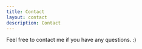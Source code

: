 ```yaml
---
title: Contact
layout: contact
description: Contact
---
```


Feel free to contact me if you have any questions. :)
